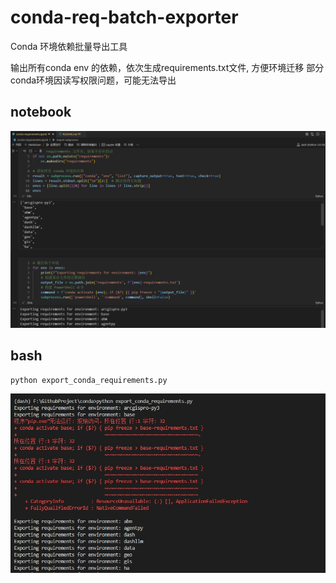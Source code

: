 # conda-req-batch-exporter
Conda 环境依赖批量导出工具

输出所有conda env 的依赖，依次生成requirements.txt文件, 方便环境迁移
部分conda环境因读写权限问题，可能无法导出

## notebook

![cmd](assets\notebook.png)

## bash

```bash
python export_conda_requirements.py
```

![cmd](assets\cmd.png)